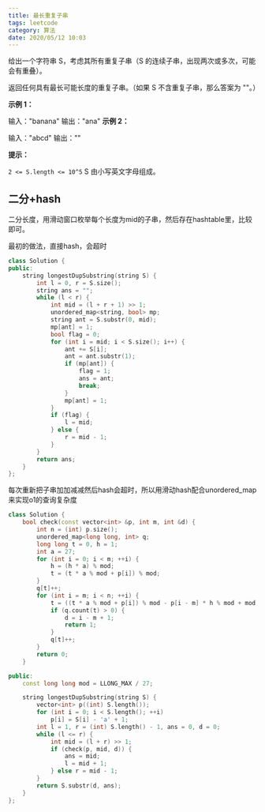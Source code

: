 ```yaml
---
title: 最长重复子串
tags: leetcode
category: 算法
date: 2020/05/12 10:03
---
```


给出一个字符串 S，考虑其所有重复子串（S 的连续子串，出现两次或多次，可能会有重叠）。

返回任何具有最长可能长度的重复子串。（如果 S 不含重复子串，那么答案为 ""。） 

**示例 1：**

输入："banana"
输出："ana"
**示例 2：**

输入："abcd"
输出：""

**提示：**

`2 <= S.length <= 10^5`
S 由小写英文字母组成。

## 二分+hash

二分长度，用滑动窗口枚举每个长度为mid的子串，然后存在hashtable里，比较即可。

最初的做法，直接hash，会超时

```c++
class Solution {
public:
    string longestDupSubstring(string S) {
        int l = 0, r = S.size();
        string ans = "";
        while (l < r) {
            int mid = (l + r + 1) >> 1;
            unordered_map<string, bool> mp;
            string ant = S.substr(0, mid);
            mp[ant] = 1;
            bool flag = 0;
            for (int i = mid; i < S.size(); i++) {
                ant += S[i];
                ant = ant.substr(1);
                if (mp[ant]) {
                    flag = 1;
                    ans = ant;
                    break;
                }
                mp[ant] = 1;
            }
            if (flag) {
                l = mid;
            } else {
                r = mid - 1;
            }
        }
        return ans;
    }
};
```

每次重新把子串加加减减然后hash会超时，所以用滑动hash配合unordered_map来实现o1的查询复杂度

```c++
class Solution {
    bool check(const vector<int> &p, int m, int &d) {
        int n = (int) p.size();
        unordered_map<long long, int> q;
        long long t = 0, h = 1;
        int a = 27;
        for (int i = 0; i < m; ++i) {
            h = (h * a) % mod;
            t = (t * a % mod + p[i]) % mod;
        }
        q[t]++;
        for (int i = m; i < n; ++i) {
            t = ((t * a % mod + p[i]) % mod - p[i - m] * h % mod + mod) % mod;
            if (q.count(t) > 0) {
                d = i - m + 1;
                return 1;
            }
            q[t]++;
        }
        return 0;
    }

public:
    const long long mod = LLONG_MAX / 27;

    string longestDupSubstring(string S) {
        vector<int> p((int) S.length());
        for (int i = 0; i < S.length(); ++i)
            p[i] = S[i] - 'a' + 1;
        int l = 1, r = (int) S.length() - 1, ans = 0, d = 0;
        while (l <= r) {
            int mid = (l + r) >> 1;
            if (check(p, mid, d)) {
                ans = mid;
                l = mid + 1;
            } else r = mid - 1;
        }
        return S.substr(d, ans);
    }
};

```

